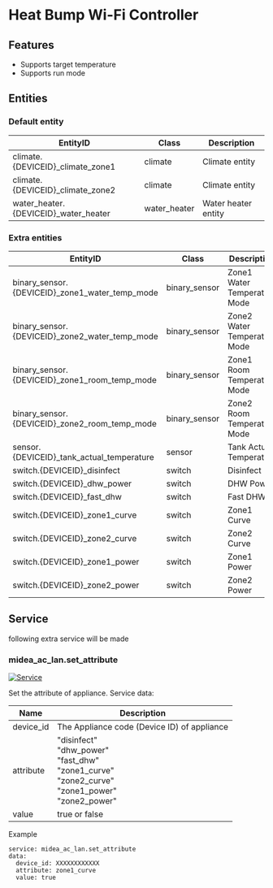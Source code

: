 # Heat Bump Wi-Fi Controller
## Features
- Supports target temperature
- Supports run mode

## Entities
### Default entity
EntityID | Class | Description
--- | --- | ---
climate.{DEVICEID}_climate_zone1 | climate | Climate entity
climate.{DEVICEID}_climate_zone2 | climate | Climate entity
water_heater.{DEVICEID}_water_heater | water_heater | Water heater entity

### Extra entities

EntityID | Class | Description
--- | --- | ---
binary_sensor.{DEVICEID}_zone1_water_temp_mode | binary_sensor | Zone1 Water Temperature Mode
binary_sensor.{DEVICEID}_zone2_water_temp_mode | binary_sensor | Zone2 Water Temperature Mode
binary_sensor.{DEVICEID}_zone1_room_temp_mode | binary_sensor | Zone1 Room Temperature Mode
binary_sensor.{DEVICEID}_zone2_room_temp_mode | binary_sensor | Zone2 Room Temperature Mode
sensor.{DEVICEID}_tank_actual_temperature | sensor | Tank Actual Temperature
switch.{DEVICEID}_disinfect | switch | Disinfect
switch.{DEVICEID}_dhw_power | switch | DHW Power
switch.{DEVICEID}_fast_dhw | switch | Fast DHW
switch.{DEVICEID}_zone1_curve | switch | Zone1 Curve
switch.{DEVICEID}_zone2_curve | switch | Zone2 Curve
switch.{DEVICEID}_zone1_power | switch | Zone1 Power
switch.{DEVICEID}_zone2_power | switch | Zone2 Power

## Service
following extra service will be made

### midea_ac_lan.set_attribute

[![Service](https://my.home-assistant.io/badges/developer_call_service.svg)](https://my.home-assistant.io/redirect/developer_call_service/?service=midea_ac_lan.set_attribute)

Set the attribute of appliance. Service data:

Name | Description
--- | ---
device_id | The Appliance code (Device ID) of appliance
attribute | "disinfect"<br/>"dhw_power"<br/>"fast_dhw"<br/>"zone1_curve"<br/>"zone2_curve"<br/>"zone1_power"<br/>"zone2_power"
value | true or false

Example
```
service: midea_ac_lan.set_attribute
data:
  device_id: XXXXXXXXXXXX
  attribute: zone1_curve
  value: true
```